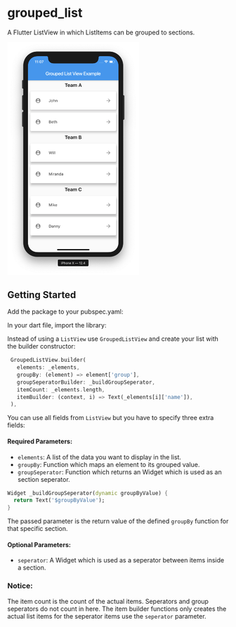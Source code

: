 # grouped_list

A Flutter ListView in which ListItems can be grouped to sections.

<img src="./assets/Bildschirmfoto%202019-08-12%20um%2023.07.29.png" width="300">

## Getting Started

 Add the package to your pubspec.yaml:
 
 In your dart file, import the library: 
 
 Instead of using a `ListView` use `GroupedListView` and create your list with the builder constructor:
 
 ```Dart
  GroupedListView.builder(
    elements: _elements,
    groupBy: (element) => element['group'],
    groupSeperatorBuilder: _buildGroupSeperator,
    itemCount: _elements.length,
    itemBuilder: (context, i) => Text(_elements[i]['name']),
  ),
```

You can use all fields from `ListView` but you have to specify three extra fields: 

#### Required Parameters:

* `elements`: A list of the data you want to display in the list.
* `groupBy`: Function which maps an element to its grouped value. 
* `groupSeperator`: Function which returns an Widget which is used as an section seperator.

```Dart
Widget _buildGroupSeperator(dynamic groupByValue) {
  return Text('$groupByValue');
}
```
The passed parameter is the return value of the defined `groupBy` function for that specific section.

#### Optional Parameters: 
* `seperator`: A Widget which is used as a seperator between items inside a section. 

### Notice: 
 The item count is the count of the actual items. Seperators and group seperators do not count in here.
 The item builder functions only creates the actual list items for the seperator items use the `seperator` parameter.

